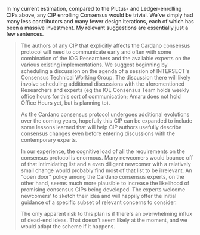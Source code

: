 In my current estimation, compared to the Plutus- and Ledger-enrolling CIPs above, any CIP enrolling Consensus would be trivial.
We've simply had many less contributors and many fewer design iterations, each of which has been a massive investment.
My relevant suggestions are essentially just a few sentences.

> The authors of any CIP that explicitly affects the Cardano consensus protocol will need to communicate early and often with some combination of the IOG Researchers and the available experts on the various existing implementations.
> We suggest beginning by scheduling a discussion on the agenda of a session of INTERSECT's Consensus Technical Working Group.
> The discussion there will likely involve scheduling additional discussions with the aforementioned Researchers and experts (eg the IOE Consensus Team holds weekly office hours for this sort of communication; Amaru does not hold Office Hours yet, but is planning to).
> 
> As the Cardano consensus protocol undergoes additional evolutions over the coming years, hopefully this CIP can be expanded to include some lessons learned that will help CIP authors usefully describe consensus changes even before entering discussions with the contemporary experts.
> 
> In our experience, the cognitive load of all the requirements on the consensus protocol is enormous.
> Many newcomers would bounce off of that intimidating list and a even diligent newcomer with a relatively small change would probably find most of that list to be irrelevant.
> An "open door" policy among the Cardano consensus experts, on the other hand, seems much more plausible to increase the likelihood of promising consensus CIPs being developed.
> The experts welcome newcomers' to sketch their idea and will happily offer the initial guidance of a specific subset of relevant concerns to consider.
> 
> The only apparent risk to this plan is if there's an overwhelming influx of dead-end ideas.
> That doesn't seem likely at the moment, and we would adapt the scheme if it happens.
